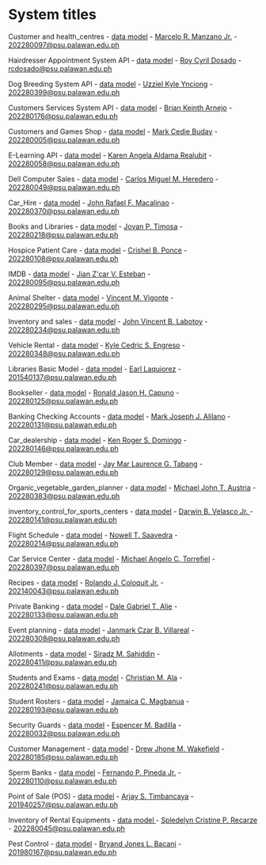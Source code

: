 # System titles

Customer and health_centres - [data model](https://fordnox.github.io/databaseanswers/data_models/health_centres/index.htm) - [Marcelo R. Manzano Jr.](https://github.com/MarceloManzanoJr) - 202280097@psu.palawan.edu.ph

Hairdresser Appointment System API - [data model](https://fordnox.github.io/databaseanswers/data_models/hairdressers/index.htm) - [Roy Cyril Dosado](https://github.com/rcdosado) - rcdosado@psu.palawan.edu.ph

Dog Breeding System API - [data model](https://fordnox.github.io/databaseanswers/data_models/dog_breeding/index.htm) - [Uzziel Kyle Ynciong](https://github.com/uzzielkyle) - 202280399@psu.palawan.edu.ph

Customers Services System API - [data model](https://fordnox.github.io/databaseanswers/data_models/customers_and_services/index.htm) - [Brian Keinth Arnejo](https://github.com/astalkb) - 202280176@psu.palawan.edu.ph

Customers and Games Shop - [data model](https://fordnox.github.io/databaseanswers/data_models/game_shop/index.htm) - [Mark Cedie Buday](https://github.com/aceday) - 202280005@psu.palawan.edu.ph

E-Learning API - [data model](https://fordnox.github.io/databaseanswers/data_models/e_learning/index.htm) - [Karen Angela Aldama Realubit](https://github.com/Angela1104) - 202280058@psu.palawan.edu.ph

Dell Computer Sales - [data model](https://fordnox.github.io/databaseanswers/data_models/dell_computer_sales/index.htm) - [Carlos Miguel M. Heredero](https://github.com/Carl2121) - 202280049@psu.palawan.edu.ph

Car_Hire - [data model](https://fordnox.github.io/databaseanswers/data_models/car_hire/index.htm) - [John Rafael F. Macalinao](https://github.com/PaelMacalinao) - 202280370@psu.palawan.edu.ph

Books and Libraries - [data model](https://fordnox.github.io/databaseanswers/data_models/libraries_and_books/index.htm) - [Jovan P. Timosa](https://github.com/JovTim) - 202280218@psu.palawan.edu.ph

Hospice Patient Care - [data model](https://fordnox.github.io/databaseanswers/data_models/hospice_patient_care/index.htm) - [Crishel B. Ponce](https://github.com/crishelpc) - 202280108@psu.palawan.edu.ph

IMDB - [data model](https://fordnox.github.io/databaseanswers/data_models/imdb/index.htm) - [Jian Z'car V. Esteban](https://github.com/JianZcar) - 202280095@psu.palawan.edu.ph

Animal Shelter - [data model](https://fordnox.github.io/databaseanswers/data_models/animal_shelters/index.htm) - [Vincent M. Vigonte](https://github.com/vincentvigonte) - 202280295@psu.palawan.edu.ph

Inventory and sales - [data model](https://fordnox.github.io/databaseanswers/data_models/inventory_and_sales/index.htm) - [John Vincent B. Labotoy](https://github.com/jhnvincent) - 202280234@psu.palawan.edu.ph

Vehicle Rental - [data model](https://fordnox.github.io/databaseanswers/data_models/vehicle_rental/index.htm) - [Kyle Cedric S. Engreso](https://github.com/kyleengreso) - 202280348@psu.palawan.edu.ph

Libraries Basic Model - [data model](https://fordnox.github.io/databaseanswers/data_models/library/index.htm) - [Earl Laquiorez](https://github.com/EjLaquiorez) - 201540137@psu.palawan.edu.ph

Bookseller - [data model](https://fordnox.github.io/databaseanswers/data_models/bookstore/index.htm) - [Ronald Jason H. Capuno](https://github.com/NaldCapuno) - 202280125@psu.palawan.edu.ph

Banking Checking Accounts - [data model](https://fordnox.github.io/databaseanswers/data_models/banking_checking_accounts/index.htm) - [Mark Joseph J. Alilano](https://github.com/mrkalilano) - 202280131@psu.palawan.edu.ph

Car_dealership - [data model](https://fordnox.github.io/databaseanswers/data_models/car_dealership/index.htm) - [Ken Roger S. Domingo](https://github.com/Sekki011604) - 202280146@psu.palawan.edu.ph

Club Member - [data model](https://fordnox.github.io/databaseanswers/data_models/club_members/index.htm) - [Jay Mar Laurence G. Tabang](https://github.com/Lauriinz) - 202280129@psu.palawan.edu.ph

Organic_vegetable_garden_planner - [data model](https://fordnox.github.io/databaseanswers/data_models/organic_vegetable_garden_planner/index.htm) - [Michael John T. Austria](https://github.com/michaeljohnaustria) - 202280383@psu.palawan.edu.ph

inventory_control_for_sports_centers - [data model](https://fordnox.github.io/databaseanswers/data_models/inventory_control_for_sports_centers/index.htm) - [Darwin B. Velasco Jr. ](https://github.com/DarsVelasco) - 202280141@psu.palawan.edu.ph

Flight Schedule - [data model](https://fordnox.github.io/databaseanswers/data_models/travel_routes/index.htm) - [Nowell T. Saavedra](https://github.com/zanzers) - 202280214@psu.palawan.edu.ph

Car Service Center - [data model](https://fordnox.github.io/databaseanswers/data_models/car_svc_center/index.htm) - [Michael Angelo C. Torrefiel](https://github.com/michaeltorrefiel) - 202280397@psu.palawan.edu.ph

Recipes - [data model](https://fordnox.github.io/databaseanswers/data_models/recipes/index.htm) - [Rolando J. Coloquit Jr.](https://github.com/Rjcoloquit) - 202140043@psu.palawan.edu.ph

Private Banking - [data model](https://fordnox.github.io/databaseanswers/data_models/private_banking/index.htm) - [Dale Gabriel T. Alie](https://github.com/dalealie) - 202280133@psu.palawan.edu.ph

Event planning - [data model](https://fordnox.github.io/databaseanswers/data_models/event_planning/index.htm) - [Janmark Czar B. Villareal](https://github.com/Czarap) - 202280308@psu.palawan.edu.ph

Allotments - [data model](https://fordnox.github.io/databaseanswers/data_models/allotments/index.htm) - [Siradz M. Sahiddin](https://github.com/iaa-ai) - 202280411@psu.palawan.edu.ph

Students and Exams - [data model](https://fordnox.github.io/databaseanswers/data_models/student_exams/index.htm) - [Christian M. Ala](https://github.com/tianala) - 202280241@psu.palawan.edu.ph

Student Rosters - [data model](https://fordnox.github.io/databaseanswers/data_models/student_rosters/index.htm) - [Jamaica C. Magbanua](https://github.com/Maica08) - 202280193@psu.palawan.edu.ph

Security Guards - [data model](https://fordnox.github.io/databaseanswers/data_models/security_guards/index.htm) - [Espencer M. Badilla](https://github.com/Stress-In-Coding) - 202280032@psu.palawan.edu.ph

Customer Management - [data model](https://fordnox.github.io/databaseanswers/data_models/customer_management_systems/index.htm) - [Drew Jhone M. Wakefield](https://github.com/curiouscat21) - 202280185@psu.palawan.edu.ph

Sperm Banks - [data model](https://fordnox.github.io/databaseanswers/data_models/sperm_banks/index.htm) - [Fernando P. Pineda Jr.](https://github.com/fppinedajr) - 202280110@psu.palawan.edu.ph

Point of Sale (POS) - [data model](https://fordnox.github.io/databaseanswers/data_models/generic_pos/index.htm) - [Arjay S. Timbancaya](https://github.com/Arjay1412) - 201940257@psu.palawan.edu.ph


Inventory of Rental Equipments - [data model ](https://fordnox.github.io/databaseanswers/data_models/inventory_of_rental_equipment/index.htm) - [Spledelyn Cristine P. Recarze](https://github.com/sci17) - 202280045@psu.palawan.edu.ph

Pest Control - [data model](https://fordnox.github.io/databaseanswers/data_models/pest_control/index.htm) - [Bryand Jones L. Bacani](https://github.com/Bjbacani) - 201980167@psu.palawan.edu.ph